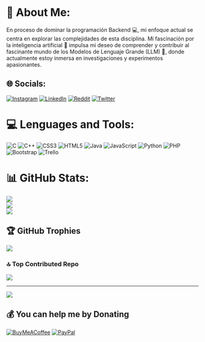 # 💫 About Me:
En proceso de dominar la programación Backend 💻, mi enfoque actual se centra en explorar las complejidades de esta disciplina. Mi fascinación por la inteligencia artificial 🧠 impulsa mi deseo de comprender y contribuir al fascinante mundo de los Modelos de Lenguaje Grande (LLM) 🤖, donde actualmente estoy inmersa en investigaciones y experimentos apasionantes.


## 🌐 Socials:
[![Instagram](https://img.shields.io/badge/Instagram-%23E4405F.svg?logo=Instagram&logoColor=white)](https://instagram.com/https://www.instagram.com/carolacodes/) [![LinkedIn](https://img.shields.io/badge/LinkedIn-%230077B5.svg?logo=linkedin&logoColor=white)](https://linkedin.com/in/www.linkedin.com/in/carola-cardozo) [![Reddit](https://img.shields.io/badge/Reddit-%23FF4500.svg?logo=Reddit&logoColor=white)](https://reddit.com/user/https://www.reddit.com/user/Natural-Day8413) [![Twitter](https://img.shields.io/badge/Twitter-%231DA1F2.svg?logo=Twitter&logoColor=white)](https://twitter.com/https://twitter.com/CarlG19029664) 

# 💻 Lenguages and Tools:
![C](https://img.shields.io/badge/c-%2300599C.svg?style=for-the-badge&logo=c&logoColor=white) ![C++](https://img.shields.io/badge/c++-%2300599C.svg?style=for-the-badge&logo=c%2B%2B&logoColor=white) ![CSS3](https://img.shields.io/badge/css3-%231572B6.svg?style=for-the-badge&logo=css3&logoColor=white) ![HTML5](https://img.shields.io/badge/html5-%23E34F26.svg?style=for-the-badge&logo=html5&logoColor=white) ![Java](https://img.shields.io/badge/java-%23ED8B00.svg?style=for-the-badge&logo=openjdk&logoColor=white) ![JavaScript](https://img.shields.io/badge/javascript-%23323330.svg?style=for-the-badge&logo=javascript&logoColor=%23F7DF1E) ![Python](https://img.shields.io/badge/python-3670A0?style=for-the-badge&logo=python&logoColor=ffdd54) ![PHP](https://img.shields.io/badge/php-%23777BB4.svg?style=for-the-badge&logo=php&logoColor=white) ![Bootstrap](https://img.shields.io/badge/bootstrap-%238511FA.svg?style=for-the-badge&logo=bootstrap&logoColor=white) ![Trello](https://img.shields.io/badge/Trello-%23026AA7.svg?style=for-the-badge&logo=Trello&logoColor=white)
# 📊 GitHub Stats:
![](https://github-readme-stats.vercel.app/api?username=carolacodes&theme=nightowl&hide_border=false&include_all_commits=false&count_private=true)<br/>
![](https://github-readme-streak-stats.herokuapp.com/?user=carolacodes&theme=nightowl&hide_border=false)<br/>
![](https://github-readme-stats.vercel.app/api/top-langs/?username=carolacodes&theme=nightowl&hide_border=false&include_all_commits=false&count_private=true&layout=compact)

## 🏆 GitHub Trophies
![](https://github-profile-trophy.vercel.app/?username=carolacodes&theme=radical&no-frame=false&no-bg=true&margin-w=4)

### 🔝 Top Contributed Repo
![](https://github-contributor-stats.vercel.app/api?username=carolacodes&limit=5&theme=radical&combine_all_yearly_contributions=true)

---
[![](https://visitcount.itsvg.in/api?id=carolacodes&icon=0&color=0)](https://visitcount.itsvg.in)

  ## 💰 You can help me by Donating
  [![BuyMeACoffee](https://img.shields.io/badge/Buy%20Me%20a%20Coffee-ffdd00?style=for-the-badge&logo=buy-me-a-coffee&logoColor=black)](https://buymeacoffee.com/https://cafecito.app/carolacodes) [![PayPal](https://img.shields.io/badge/PayPal-00457C?style=for-the-badge&logo=paypal&logoColor=white)](https://paypal.me/https://www.paypal.me/CCardozo272) 

  
<!-- Proudly created with GPRM ( https://gprm.itsvg.in ) -->
